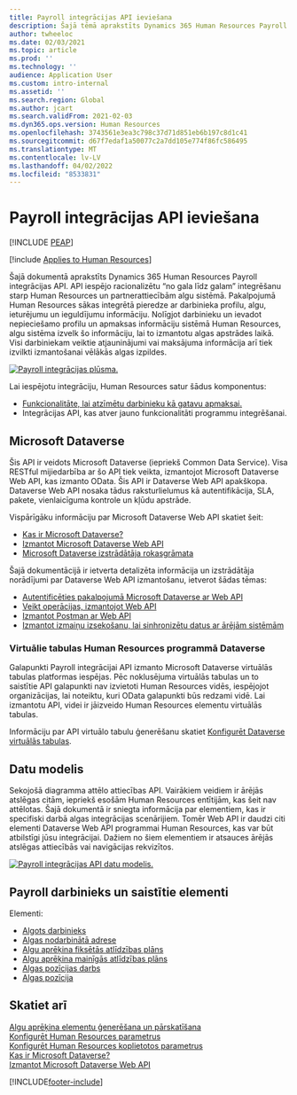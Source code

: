 ```yaml
---
title: Payroll integrācijas API ieviešana
description: Šajā tēmā aprakstīts Dynamics 365 Human Resources Payroll integrācijas API.
author: twheeloc
ms.date: 02/03/2021
ms.topic: article
ms.prod: ''
ms.technology: ''
audience: Application User
ms.custom: intro-internal
ms.assetid: ''
ms.search.region: Global
ms.author: jcart
ms.search.validFrom: 2021-02-03
ms.dyn365.ops.version: Human Resources
ms.openlocfilehash: 3743561e3ea3c798c37d71d851eb6b197c8d1c41
ms.sourcegitcommit: d67f7edaf1a50077c2a7dd105e774f86fc586495
ms.translationtype: MT
ms.contentlocale: lv-LV
ms.lasthandoff: 04/02/2022
ms.locfileid: "8533831"
---
```

# <a name="payroll-integration-api-introduction"></a>Payroll integrācijas API ieviešana


[!INCLUDE [PEAP](../includes/peap-1.md)]

[!include [Applies to Human Resources](../includes/applies-to-hr.md)]

Šajā dokumentā aprakstīts Dynamics 365 Human Resources Payroll integrācijas API. API iespējo racionalizētu “no gala līdz galam” integrēšanu starp Human Resources un partnerattiecībām algu sistēmā. Pakalpojumā Human Resources sākas integrētā pieredze ar darbinieka profilu, algu, ieturējumu un ieguldījumu informāciju. Nolīgjot darbinieku un ievadot nepieciešamo profilu un apmaksas informāciju sistēmā Human Resources, algu sistēma izvelk šo informāciju, lai to izmantotu algas apstrādes laikā. Visi darbiniekam veiktie atjauninājumi vai maksājuma informācija arī tiek izvilkti izmantošanai vēlākās algas izpildes.

[![Payroll integrācijas plūsma.](media/hr-admin-integration-payroll-api-introduction-flow.png)](media/hr-admin-integration-payroll-api-introduction-flow-2.png#lightbox)

Lai iespējotu integrāciju, Human Resources satur šādus komponentus:

- [Funkcionalitāte, lai atzīmētu darbinieku kā gatavu apmaksai.](hr-compensation-payroll.md)
- Integrācijas API, kas atver jauno funkcionalitāti programmu integrēšanai.

## <a name="microsoft-dataverse"></a>Microsoft Dataverse

Šis API ir veidots Microsoft Dataverse (iepriekš Common Data Service). Visa RESTful mijiedarbība ar šo API tiek veikta, izmantojot Microsoft Dataverse Web API, kas izmanto OData. Šis API ir Dataverse Web API apakškopa. Dataverse Web API nosaka tādus raksturlielumus kā autentifikācija, SLA, pakete, vienlaicīguma kontrole un kļūdu apstrāde.

Vispārīgāku informāciju par Microsoft Dataverse Web API skatiet šeit:

- [Kas ir Microsoft Dataverse?](/powerapps/maker/data-platform/data-platform-intro)
- [Izmantot Microsoft Dataverse Web API](/powerapps/developer/data-platform/webapi/overview)
- [Microsoft Dataverse izstrādātāja rokasgrāmata](/powerapps/developer/data-platform)

Šajā dokumentācijā ir ietverta detalizēta informācija un izstrādātāja norādījumi par Dataverse Web API izmantošanu, ietverot šādas tēmas:

- [Autentificēties pakalpojumā Microsoft Dataverse ar Web API](/powerapps/developer/data-platform/webapi/authenticate-web-api)
- [Veikt operācijas, izmantojot Web API](/powerapps/developer/data-platform/webapi/perform-operations-web-api)
- [Izmantot Postman ar Web API](/powerapps/developer/data-platform/webapi/use-postman-web-api)
- [Izmantot izmaiņu izsekošanu, lai sinhronizētu datus ar ārējām sistēmām](/powerapps/developer/data-platform/use-change-tracking-synchronize-data-external-systems)

### <a name="virtual-tables-for-human-resources-in-dataverse"></a>Virtuālie tabulas Human Resources programmā Dataverse

Galapunkti Payroll integrācijai API izmanto Microsoft Dataverse virtuālās tabulas platformas iespējas. Pēc noklusējuma virtuālās tabulas un to saistītie API galapunkti nav izvietoti Human Resources vidēs, iespējojot organizācijas, lai noteiktu, kuri OData galapunkti būs redzami vidē. Lai izmantotu API, videi ir jāizveido Human Resources elementu virtuālās tabulas.

Informāciju par API virtuālo tabulu ģenerēšanu skatiet [Konfigurēt Dataverse virtuālās tabulas](./hr-admin-integration-common-data-service-virtual-entities.md).

## <a name="data-model"></a>Datu modelis

Sekojošā diagramma attēlo attiecības API. Vairākiem veidiem ir ārējās atslēgas citām, iepriekš esošām Human Resources entītijām, kas šeit nav attēlotas. Šajā dokumentā ir sniegta informācija par elementiem, kas ir specifiski darbā algas integrācijas scenārijiem. Tomēr Web API ir daudzi citi elementi Dataverse Web API programmai Human Resources, kas var būt atbilstīgi jūsu integrācijai. Dažiem no šiem elementiem ir atsauces ārējās atslēgas attiecībās vai navigācijas rekvizītos.

[![Payroll integrācijas API datu modelis.](media/hr-admin-payroll-api-data-model.png)](media/hr-admin-payroll-api-data-model.png#lightbox)

## <a name="payroll-employee-and-related-entities"></a>Payroll darbinieks un saistītie elementi

Elementi:

- [Algots darbinieks](hr-admin-integration-payroll-api-payroll-employee.md)
- [Algas nodarbinātā adrese](hr-admin-integration-payroll-api-payroll-worker-address.md)
- [Algu aprēķina fiksētās atlīdzības plāns](hr-admin-integration-payroll-api-payroll-fixed-compensation-plan.md)
- [Algu aprēķina mainīgās atlīdzības plāns](hr-admin-integration-payroll-api-payroll-variable-compensation-plan.md)
- [Algas pozīcijas darbs](hr-admin-integration-payroll-api-payroll-position-job.md)
- [Algas pozīcija](hr-admin-integration-payroll-api-payroll-position.md)

## <a name="see-also"></a>Skatiet arī

[Algu aprēķina elementu ģenerēšana un pārskatīšana](hr-admin-integration-payroll-api-generate-review-entities.md)<br>
[Konfigurēt Human Resources parametrus](hr-setup-parameters.md)<br>
[Konfigurēt Human Resources koplietotos parametrus](hr-setup-shared-parameters.md)<br>
[Kas ir Microsoft Dataverse?](/powerapps/maker/data-platform/data-platform-intro)<br>
[Izmantot Microsoft Dataverse Web API](/powerapps/developer/data-platform/webapi/overview)<br>

[!INCLUDE[footer-include](../includes/footer-banner.md)]
